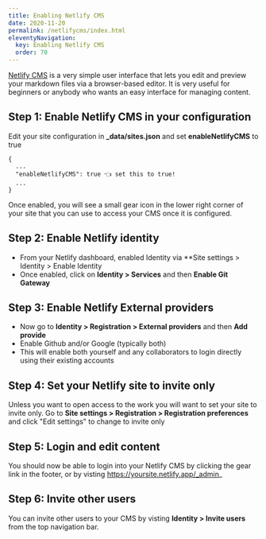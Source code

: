 ```yaml
---
title: Enabling Netlify CMS 
date: 2020-11-20
permalink: /netlifycms/index.html
eleventyNavigation:
  key: Enabling Netlify CMS 
  order: 70 
---
```

[Netlify CMS](https://www.netlifycms.org/) is a very simple user interface that lets you edit and preview your markdown files via a browser-based editor. It is very useful for beginners or anybody who wants an easy interface for managing content.

## Step 1: Enable Netlify CMS in your configuration

Edit your site configuration in **_data/sites.json** and set **enableNetlifyCMS** to true

```
{
  ...
  "enableNetlifyCMS": true 👈 set this to true!
  ...
}

```

Once enabled, you will see a small gear icon in the lower right corner of your site that you can use to access your CMS once it is configured.

## Step 2: Enable Netlify identity

* From your Netlify dashboard, enabled Identity via **Site settings > Identity > Enable Identity
* Once enabled, click on **Identity > Services** and then **Enable Git Gateway**

## Step 3: Enable Netlify External providers

* Now go to **Identity > Registration > External providers** and then **Add provide**
* Enable Github and/or Google (typically both)
* This will enable both yourself and any collaborators to login directly using their existing accounts

## Step 4: Set your Netlify site to invite only

Unless you want to open access to the work you will want to set your site to invite only. Go to **Site settings > Registration > Registration preferences** and click "Edit settings" to change to invite only

## Step 5: Login and edit content

You should now be able to login into your Netlify CMS by clicking the gear link in the footer, or by visting https://yoursite.netlify.app/_admin_

## Step 6: Invite other users

You can invite other users to your CMS by visting **Identity > Invite users** from the top navigation bar. 